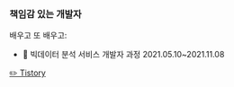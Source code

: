 ### 책임감 있는 개발자

배우고 또 배우고:

- 🌱 빅데이터 분석 서비스 개발자 과정 2021.05.10~2021.11.08


<a href="https://sunnyroad.tistory.com/">✏️ Tistory</a>

